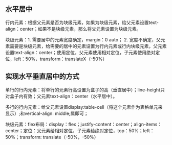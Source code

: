 ## 水平居中
行内元素：根据父元素是否为块级元素，如果为块级元素，给父元素设置text-align：center；如果不是块级元素，那么将父元素设置为块级元素。

块级元素：1. 需要居中的元素宽度确定，margin：0 auto； 2. 宽度不确定，父元素需要是块级元素，给需要的居中的元素设置为行内元素或行内块级元素，父元素设置text-align：center；使用定位，父元素使用相对定位，子元素使用绝对定位，left：50%，transform：translateX（-50%）

## 实现水平垂直居中的方式
单行的行内元素：将单行的元素行高设置为盒子的高（垂直居中）；line-height只对盒子内有效；父元素text-align：center（水平居中）。

多行的行内元素：给父元素设置display:table-cell（将这个元素作为表格单元来显示）;和vertical-align: middle;属即可；

块级元素：flex布局：display：flex；justify-content：center；align-items：center；定位：父元素给相对定位，子元素给绝对定位，top：50%；left：50%；transform: translate（-50%，-50%）